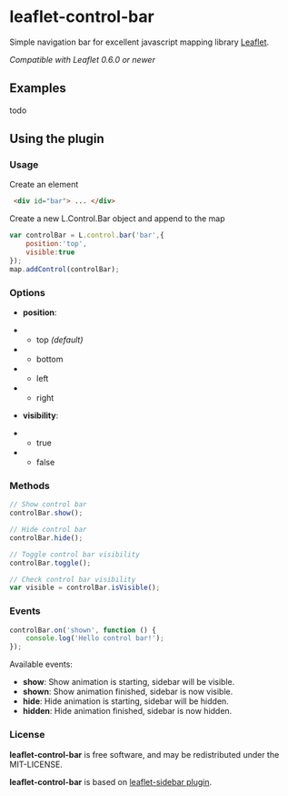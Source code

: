 leaflet-control-bar
=====================

Simple navigation bar for excellent javascript mapping library [Leaflet](http://leafletjs.com).

*Compatible with Leaflet 0.6.0 or newer*

## Examples
todo

## Using the plugin

### Usage
Create an element
```html
 <div id="bar"> ... </div>
```
Create a new L.Control.Bar object and append to the map  
```javascript
var controlBar = L.control.bar('bar',{
    position:'top',
    visible:true
});
map.addControl(controlBar);
```

### Options
- **position**:
- * top  *(default)*
- * bottom
- * left
- * right

- **visibility**: 
- * true
- * false
 
### Methods
 
~~~~javascript
// Show control bar
controlBar.show();

// Hide control bar
controlBar.hide();

// Toggle control bar visibility
controlBar.toggle();

// Check control bar visibility
var visible = controlBar.isVisible();
~~~~
 
 
### Events

~~~~javascript
controlBar.on('shown', function () {
    console.log('Hello control bar!');
});
~~~~ 

Available events:

- **show**: Show animation is starting, sidebar will be visible.
- **shown**: Show animation finished, sidebar is now visible.
- **hide**: Hide animation is starting, sidebar will be hidden.
- **hidden**: Hide animation finished, sidebar is now hidden.

 
### License

**leaflet-control-bar** is free software, and may be redistributed under the MIT-LICENSE.


**leaflet-control-bar** is based on [leaflet-sidebar plugin](https://github.com/Turbo87/leaflet-sidebar/blob/master/README.md).